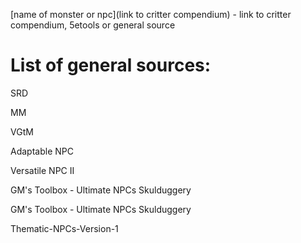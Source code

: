 
[name of monster or npc](link to critter compendium) - link to critter compendium, 5etools or general source

# List of general sources:

SRD

MM

VGtM

Adaptable NPC

Versatile NPC  II

GM's Toolbox - Ultimate NPCs Skulduggery

GM's Toolbox - Ultimate NPCs Skulduggery

Thematic-NPCs-Version-1
